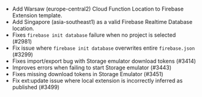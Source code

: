 - Add Warsaw (europe-central2) Cloud Function Location to Firebase Extension template.
- Add Singapore (asia-southeast1) as a valid Firebase Realtime Database location.
- Fixes `firebase init database` failure when no project is selected (#2981)
- Fix issue where `firebase init database` overwrites entire `firebase.json` (#3299)
- Fixes import/export bug with Storage emulator download tokens (#3414)
- Improves errors when failing to start Storage emulator (#3443)
- Fixes missing download tokens in Storage Emulator (#3451)
- Fix ext:update issue where local extension is incorrectly inferred as published (#3499)